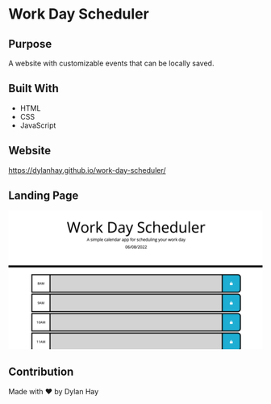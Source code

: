 # Work Day Scheduler

## Purpose
A website with customizable events that can be locally saved.

## Built With
* HTML
* CSS
* JavaScript

## Website
https://dylanhay.github.io/work-day-scheduler/

## Landing Page
![Screenshot](./assets/wds-land.png "Mock Up")

## Contribution
Made with ❤️ by Dylan Hay

